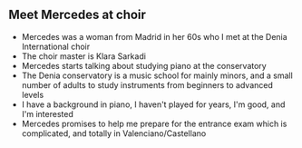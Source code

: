 ## Meet Mercedes at choir

- Mercedes was a woman from Madrid in her 60s who I met at the Denia International choir 
- The choir master is Klara Sarkadi
- Mercedes starts talking about studying piano at the conservatory
- The Denia conservatory is a music school for mainly minors, and a small number of adults to study instruments from beginners to advanced levels
- I have a background in piano, I haven't played for years, I'm good, and I'm interested
- Mercedes promises to help me prepare for the entrance exam which is complicated, and totally in Valenciano/Castellano
